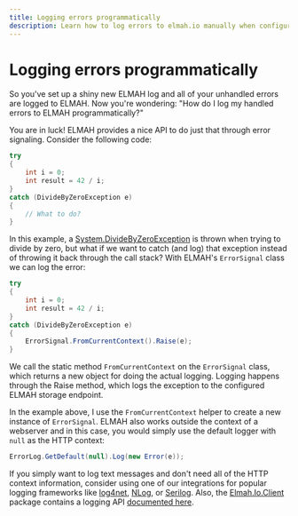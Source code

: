 ```yaml
---
title: Logging errors programmatically
description: Learn how to log errors to elmah.io manually when configured in ASP.NET. ELMAH provides a nice API to do just that through error signaling.
---
```


# Logging errors programmatically

So you've set up a shiny new ELMAH log and all of your unhandled errors are logged to ELMAH. Now you're wondering: "How do I log my handled errors to ELMAH programmatically?"

You are in luck! ELMAH provides a nice API to do just that through error signaling. Consider the following code:

```csharp
try
{
    int i = 0;
    int result = 42 / i;
}
catch (DivideByZeroException e)
{
    // What to do?
}
```

In this example, a [System.DivideByZeroException](https://elmah.io/exceptions/System.DivideByZeroException/) is thrown when trying to divide by zero, but what if we want to catch (and log) that exception instead of throwing it back through the call stack? With ELMAH's `ErrorSignal` class we can log the error:

```csharp
try
{
    int i = 0;
    int result = 42 / i;
}
catch (DivideByZeroException e)
{
    ErrorSignal.FromCurrentContext().Raise(e);
}
```

We call the static method `FromCurrentContext` on the `ErrorSignal` class, which returns a new object for doing the actual logging. Logging happens through the Raise method, which logs the exception to the configured ELMAH storage endpoint.

In the example above, I use the `FromCurrentContext` helper to create a new instance of `ErrorSignal`. ELMAH also works outside the context of a webserver and in this case, you would simply use the default logger with `null` as the HTTP context:

```csharp
ErrorLog.GetDefault(null).Log(new Error(e));
```

If you simply want to log text messages and don't need all of the HTTP context information, consider using one of our integrations for popular logging frameworks like [log4net](logging-to-elmah-io-from-log4net.md), [NLog](logging-to-elmah-io-from-nlog.md), or [Serilog](logging-to-elmah-io-from-serilog.md). Also, the [Elmah.Io.Client](https://www.nuget.org/packages/Elmah.Io.Client/) package contains a logging API [documented here](https://github.com/elmahio/Elmah.Io.Client).